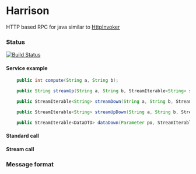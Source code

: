 # Harrison

HTTP based RPC for java similar to [HttpInvoker](http://docs.spring.io/spring/docs/current/spring-framework-reference/html/remoting.html)

### Status
[![Build Status](https://travis-ci.org/rafalopez79/harrison.svg?branch=master)](https://travis-ci.org/rafalopez79/harrison/)


#### Service example

```java
    public int compute(String a, String b);

	public String streamUp(String a, String b, StreamIterable<String> stream);

	public StreamIterable<String> streamDown(String a, String b, StreamIterable<String> stream);

	public StreamIterable<String> streamUpDown(String a, String b, StreamIterable<String> stream);

	public StreamIterable<DataDTO> dataDown(Parameter po, StreamIterable<DataDTO> stream);
```
    
    
#### Standard call

#### Stream call

### Message format

